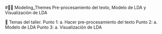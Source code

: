 #🧛‍♂️ Modeling_Themes
Pre-procesamiento del texto, Modelo de LDA y Visualización de LDA


👻 Temas del taller.
Punto 1:
a. Hacer pre-procesamiento del texto
Punto 2:
a. Modelo de LDA
Punto 3:
a. Visualización de LDA
